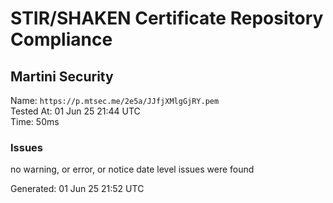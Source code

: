 # STIR/SHAKEN Certificate Repository Compliance

## Martini Security

Name: `https://p.mtsec.me/2e5a/JJfjXMlgGjRY.pem`\
Tested At: 01 Jun 25 21:44 UTC\
Time: 50ms

### Issues

no warning, or error, or notice date level issues were found

Generated: 01 Jun 25 21:52 UTC